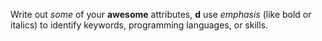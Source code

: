 Write out *some* of your **awesome** attributes, __d__ use _emphasis_ (like bold or italics) to identify keywords, programming languages, or skills. 
